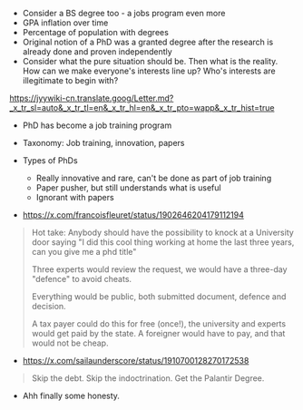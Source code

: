 - Consider a BS degree too - a jobs program even more
- GPA inflation over time
- Percentage of population with degrees
- Original notion of a PhD was a granted degree after the research is already done and proven independently
- Consider what the pure situation should be. Then what is the reality. How can we make everyone's interests line up? Who's interests are illegitimate to begin with?

https://jyywiki-cn.translate.goog/Letter.md?_x_tr_sl=auto&_x_tr_tl=en&_x_tr_hl=en&_x_tr_pto=wapp&_x_tr_hist=true

- PhD has become a job training program
- Taxonomy: Job training, innovation, papers
- Types of PhDs
  - Really innovative and rare, can't be done as part of job training
  - Paper pusher, but still understands what is useful
  - Ignorant with papers

- https://x.com/francoisfleuret/status/1902646204179112194

> Hot take: Anybody should have the possibility to knock at a University door saying "I did this cool thing working at home the last three years, can you give me a phd title"
>
> Three experts would review the request, we would have a three-day "defence" to avoid cheats.
>
> Everything would be public, both submitted document, defence and decision.
>
> A tax payer could do this for free (once!), the university and experts would get paid by the state. A foreigner would have to pay, and that would not be cheap.

- https://x.com/sailaunderscore/status/1910700128270172538

> Skip the debt.
> Skip the indoctrination.
> Get the Palantir Degree.

- Ahh finally some honesty.
